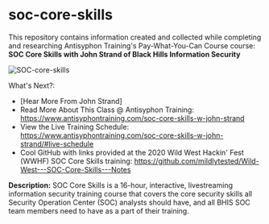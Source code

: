 # soc-core-skills

This repository contains information created and collected while completing and researching Antisyphon Training's Pay-What-You-Can Course course: **SOC Core Skills with John Strand of Black Hills Information Security**

![SOC-core-skills](https://user-images.githubusercontent.com/82969809/200142425-f462684c-e45e-4a33-a999-f3b6ec867e5d.png)

What's Next?:
* [Hear More From John Strand]
* Read More About This Class @ Antisyphon Training: https://www.antisyphontraining.com/soc-core-skills-w-john-strand
* View the Live Training Schedule: https://www.antisyphontraining.com/soc-core-skills-w-john-strand/#live-schedule
* Cool GitHub with links provided at the 2020 Wild West Hackin' Fest (WWHF) SOC Core Skills training: https://github.com/mildlytested/Wild-West---SOC-Core-Skills---Notes

**Description:**
SOC Core Skills is a 16-hour, interactive, livestreaming information security training course that covers the core security skills all Security Operation Center (SOC) analysts should have, and all BHIS SOC team members need to have as a part of their training.
